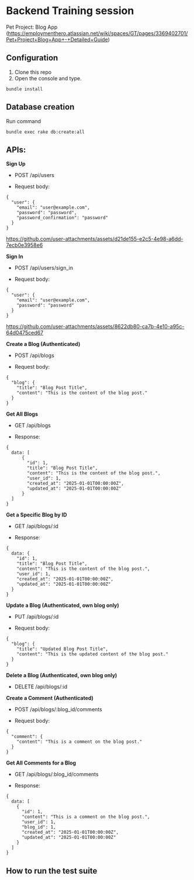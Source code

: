 # Backend Training session

Pet Project: Blog App (https://employmenthero.atlassian.net/wiki/spaces/GT/pages/3369402701/Pet+Project+Blog+App+-+Detailed+Guide)

## Configuration
1. Clone this repo
2. Open the console and type.
```
bundle install
```

## Database creation
Run command
```
bundle exec rake db:create:all
```

## APIs:

**Sign Up**

- POST /api/users

- Request body:
```
{ 
  "user": { 
    "email": "user@example.com", 
    "password": "password",
    "password_confirmation": "password" 
  } 
}
```

https://github.com/user-attachments/assets/d21de155-e2c5-4e98-a6dd-7ecb0e3958e6


**Sign In**

- POST /api/users/sign_in

- Request body:
```
{ 
  "user": { 
    "email": "user@example.com", 
    "password": "password" 
  } 
}
```

https://github.com/user-attachments/assets/8622db80-ca7b-4e10-a95c-64d0475ced67

**Create a Blog (Authenticated)**

- POST /api/blogs

- Request body:
```
{
  "blog": {
    "title": "Blog Post Title",
    "content": "This is the content of the blog post."
  }
}
```


**Get All Blogs**

- GET /api/blogs

- Response:
```
{
  data: [
      {
        "id": 1,
        "title": "Blog Post Title",
        "content": "This is the content of the blog post.",
        "user_id": 1,
        "created_at": "2025-01-01T00:00:00Z",
        "updated_at": "2025-01-01T00:00:00Z"
      }
  ]
}
```
**Get a Specific Blog by ID**

- GET /api/blogs/:id

- Response:
```
{
  data: {
    "id": 1,
    "title": "Blog Post Title",
    "content": "This is the content of the blog post.",
    "user_id": 1,
    "created_at": "2025-01-01T00:00:00Z",
    "updated_at": "2025-01-01T00:00:00Z"
  }
}
```

**Update a Blog (Authenticated, own blog only)**

- PUT /api/blogs/:id

- Request body:
```
{
  "blog": {
    "title": "Updated Blog Post Title",
    "content": "This is the updated content of the blog post."
  }
}
```

**Delete a Blog (Authenticated, own blog only)**

- DELETE /api/blogs/:id

**Create a Comment (Authenticated)**

- POST /api/blogs/:blog_id/comments

- Request body:
```
{
  "comment": {
    "content": "This is a comment on the blog post."
  }
}
```
**Get All Comments for a Blog**

- GET /api/blogs/:blog_id/comments

- Response:
```
{
  data: [
    {
      "id": 1,
      "content": "This is a comment on the blog post.",
      "user_id": 1,
      "blog_id": 1,
      "created_at": "2025-01-01T00:00:00Z",
      "updated_at": "2025-01-01T00:00:00Z"
    }
  ]
}
```

## How to run the test suite
